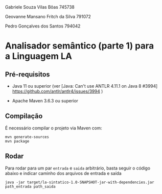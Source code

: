 Gabriele Souza Vilas Bôas           745738

Geovanne Mansano Fritch da Silva    791072

Pedro Gonçalves dos Santos          794042

# Analisador semântico (parte 1) para a Linguagem LA

## Pré-requisitos

- Java 11 ou superior (ver [Java: Can't use ANTLR 4.11.1 on Java 8 #3994] https://github.com/antlr/antlr4/issues/3994 )

- Apache Maven 3.6.3 ou superior

## Compilação

É necessário compilar o projeto via Maven com:

    mvn generate-sources
    mvn package

## Rodar

Para rodar para um par `entrada` e `saida` arbitrário, basta seguir o código abaixo e indicar caminho dos arquivos de entrada e saída

    java -jar target/la-sintatico-1.0-SNAPSHOT-jar-with-dependencies.jar path_entrada path_saida